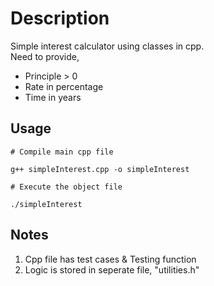 # Description

Simple interest calculator using classes in cpp.  
Need to provide,  
* Principle > 0  
* Rate in percentage  
* Time in years


## Usage

```shell
# Compile main cpp file

g++ simpleInterest.cpp -o simpleInterest

# Execute the object file

./simpleInterest

```
## Notes
1. Cpp file has test cases & Testing function
2. Logic is stored in seperate file, "utilities.h"